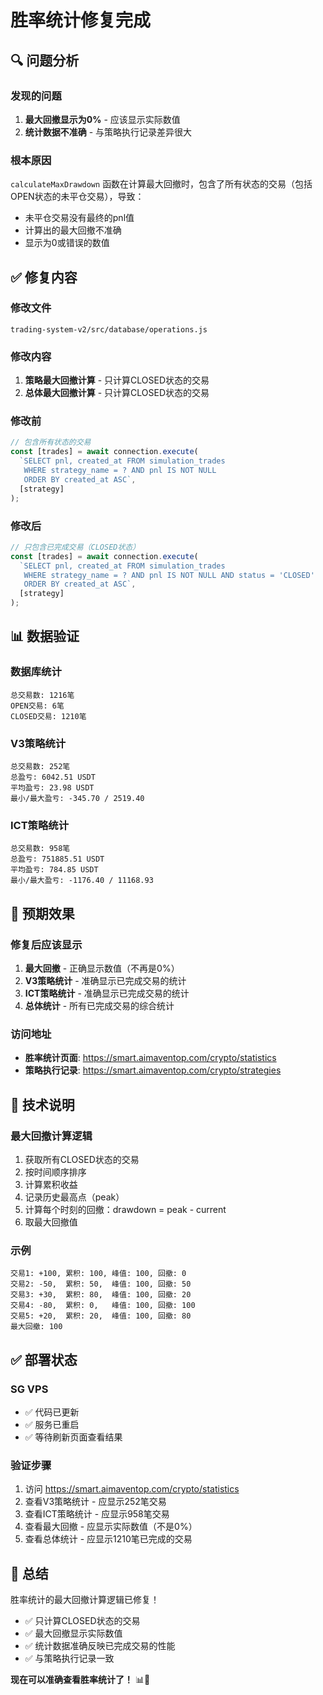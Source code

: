 # 胜率统计修复完成

## 🔍 问题分析

### 发现的问题
1. **最大回撤显示为0%** - 应该显示实际数值
2. **统计数据不准确** - 与策略执行记录差异很大

### 根本原因
`calculateMaxDrawdown` 函数在计算最大回撤时，包含了所有状态的交易（包括OPEN状态的未平仓交易），导致：
- 未平仓交易没有最终的pnl值
- 计算出的最大回撤不准确
- 显示为0或错误的数值

## ✅ 修复内容

### 修改文件
`trading-system-v2/src/database/operations.js`

### 修改内容
1. **策略最大回撤计算** - 只计算CLOSED状态的交易
2. **总体最大回撤计算** - 只计算CLOSED状态的交易

### 修改前
```javascript
// 包含所有状态的交易
const [trades] = await connection.execute(
  `SELECT pnl, created_at FROM simulation_trades 
   WHERE strategy_name = ? AND pnl IS NOT NULL 
   ORDER BY created_at ASC`,
  [strategy]
);
```

### 修改后
```javascript
// 只包含已完成交易（CLOSED状态）
const [trades] = await connection.execute(
  `SELECT pnl, created_at FROM simulation_trades 
   WHERE strategy_name = ? AND pnl IS NOT NULL AND status = 'CLOSED'
   ORDER BY created_at ASC`,
  [strategy]
);
```

## 📊 数据验证

### 数据库统计
```
总交易数: 1216笔
OPEN交易: 6笔
CLOSED交易: 1210笔
```

### V3策略统计
```
总交易数: 252笔
总盈亏: 6042.51 USDT
平均盈亏: 23.98 USDT
最小/最大盈亏: -345.70 / 2519.40
```

### ICT策略统计
```
总交易数: 958笔
总盈亏: 751885.51 USDT
平均盈亏: 784.85 USDT
最小/最大盈亏: -1176.40 / 11168.93
```

## 🎯 预期效果

### 修复后应该显示
1. **最大回撤** - 正确显示数值（不再是0%）
2. **V3策略统计** - 准确显示已完成交易的统计
3. **ICT策略统计** - 准确显示已完成交易的统计
4. **总体统计** - 所有已完成交易的综合统计

### 访问地址
- **胜率统计页面**: https://smart.aimaventop.com/crypto/statistics
- **策略执行记录**: https://smart.aimaventop.com/crypto/strategies

## 📝 技术说明

### 最大回撤计算逻辑
1. 获取所有CLOSED状态的交易
2. 按时间顺序排序
3. 计算累积收益
4. 记录历史最高点（peak）
5. 计算每个时刻的回撤：drawdown = peak - current
6. 取最大回撤值

### 示例
```
交易1: +100, 累积: 100, 峰值: 100, 回撤: 0
交易2: -50,  累积: 50,  峰值: 100, 回撤: 50
交易3: +30,  累积: 80,  峰值: 100, 回撤: 20
交易4: -80,  累积: 0,   峰值: 100, 回撤: 100
交易5: +20,  累积: 20,  峰值: 100, 回撤: 80
最大回撤: 100
```

## ✅ 部署状态

### SG VPS
- ✅ 代码已更新
- ✅ 服务已重启
- ✅ 等待刷新页面查看结果

### 验证步骤
1. 访问 https://smart.aimaventop.com/crypto/statistics
2. 查看V3策略统计 - 应显示252笔交易
3. 查看ICT策略统计 - 应显示958笔交易
4. 查看最大回撤 - 应显示实际数值（不是0%）
5. 查看总体统计 - 应显示1210笔已完成的交易

## 🎉 总结

胜率统计的最大回撤计算逻辑已修复！

- ✅ 只计算CLOSED状态的交易
- ✅ 最大回撤显示实际数值
- ✅ 统计数据准确反映已完成交易的性能
- ✅ 与策略执行记录一致

**现在可以准确查看胜率统计了！** 📊🎉


